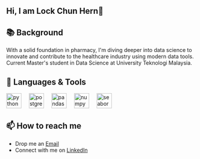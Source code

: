 ## Hi, I am Lock Chun Hern👋

## 📚 **Background**  
With a solid foundation in pharmacy, I'm diving deeper into data science to innovate and contribute to the healthcare industry using modern data tools.
Current Master's student in Data Science at University Teknologi Malaysia.

## 🧰 **Languages & Tools**  
<div align="left">
  <img src="https://cdn.jsdelivr.net/gh/devicons/devicon/icons/python/python-original.svg" height="40" alt="python logo"  />
  <img width="12" />
  <img src="https://cdn.jsdelivr.net/gh/devicons/devicon/icons/postgresql/postgresql-original.svg" height="40" alt="postgresql logo"  />
  <img width="12" />
  <img src="https://cdn.jsdelivr.net/gh/devicons/devicon/icons/pandas/pandas-original.svg" height="40" alt="pandas logo"  />
  <img width="12" />
  <img src="https://cdn.jsdelivr.net/gh/devicons/devicon/icons/numpy/numpy-original.svg" height="40" alt="numpy logo"  />
  <img width="12" />
  <img src="https://seaborn.pydata.org/_images/logo-mark-lightbg.svg" alt="seaborn" height="40"/> 

</div>

###

## 📫 How to reach me 
- Drop me an [Email](mailto:henrylock.ch2@gmail.com)
- Connect with me on [LinkedIn](https://linkedin.com/in/lock-chun-hern-868506260/)
